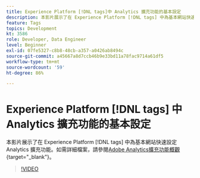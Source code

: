 ```yaml
---
title: Experience Platform [!DNL tags]中 Analytics 擴充功能的基本設定
description: 本影片展示了在 Experience Platform [!DNL tags] 中為基本網站快速設定 Analytics 擴充功能。
feature: Tags
topics: Development
kt: 3586
role: Developer, Data Engineer
level: Beginner
exl-id: 07fe5327-c8b8-48cb-a357-a0426ab8494c
source-git-commit: a45667a8d7ccb46b9e33bd11a78fac9714a61df5
workflow-type: tm+mt
source-wordcount: '59'
ht-degree: 86%

---
```


# Experience Platform [!DNL tags] 中 Analytics 擴充功能的基本設定

本影片展示了在 Experience Platform [!DNL tags] 中為基本網站快速設定 Analytics 擴充功能。如需詳細檔案，請參閱[Adobe Analytics擴充功能概觀](https://experienceleague.adobe.com/docs/experience-platform/tags/extensions/client/analytics/overview.html?lang=zh-Hant){target="_blank"}。

>[!VIDEO](https://video.tv.adobe.com/v/28751/?quality=12&learn=on)
